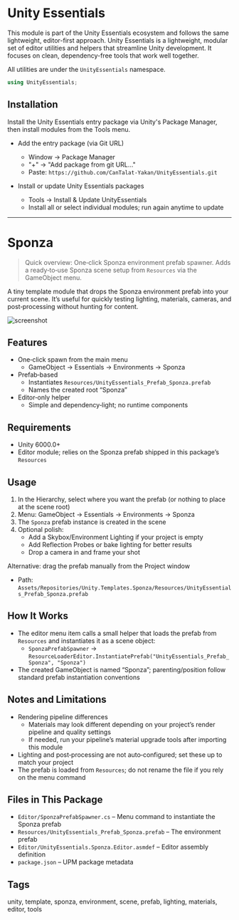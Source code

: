 # Unity Essentials

This module is part of the Unity Essentials ecosystem and follows the same lightweight, editor-first approach.
Unity Essentials is a lightweight, modular set of editor utilities and helpers that streamline Unity development. It focuses on clean, dependency-free tools that work well together.

All utilities are under the `UnityEssentials` namespace.

```csharp
using UnityEssentials;
```

## Installation

Install the Unity Essentials entry package via Unity's Package Manager, then install modules from the Tools menu.

- Add the entry package (via Git URL)
    - Window → Package Manager
    - "+" → "Add package from git URL…"
    - Paste: `https://github.com/CanTalat-Yakan/UnityEssentials.git`

- Install or update Unity Essentials packages
    - Tools → Install & Update UnityEssentials
    - Install all or select individual modules; run again anytime to update

---

# Sponza

> Quick overview: One‑click Sponza environment prefab spawner. Adds a ready‑to‑use Sponza scene setup from `Resources` via the GameObject menu.

A tiny template module that drops the Sponza environment prefab into your current scene. It’s useful for quickly testing lighting, materials, cameras, and post‑processing without hunting for content.

![screenshot](Documentation/Screenshot.png)

## Features
- One‑click spawn from the main menu
  - GameObject → Essentials → Environments → Sponza
- Prefab‑based
  - Instantiates `Resources/UnityEssentials_Prefab_Sponza.prefab`
  - Names the created root “Sponza”
- Editor‑only helper
  - Simple and dependency‑light; no runtime components

## Requirements
- Unity 6000.0+
- Editor module; relies on the Sponza prefab shipped in this package’s `Resources`

## Usage
1) In the Hierarchy, select where you want the prefab (or nothing to place at the scene root)
2) Menu: GameObject → Essentials → Environments → Sponza
3) The `Sponza` prefab instance is created in the scene
4) Optional polish:
   - Add a Skybox/Environment Lighting if your project is empty
   - Add Reflection Probes or bake lighting for better results
   - Drop a camera in and frame your shot

Alternative: drag the prefab manually from the Project window
- Path: `Assets/Repositories/Unity.Templates.Sponza/Resources/UnityEssentials_Prefab_Sponza.prefab`

## How It Works
- The editor menu item calls a small helper that loads the prefab from `Resources` and instantiates it as a scene object:
  - `SponzaPrefabSpawner` → `ResourceLoaderEditor.InstantiatePrefab("UnityEssentials_Prefab_Sponza", "Sponza")`
- The created GameObject is named “Sponza”; parenting/position follow standard prefab instantiation conventions

## Notes and Limitations
- Rendering pipeline differences
  - Materials may look different depending on your project’s render pipeline and quality settings
  - If needed, run your pipeline’s material upgrade tools after importing this module
- Lighting and post‑processing are not auto‑configured; set these up to match your project
- The prefab is loaded from `Resources`; do not rename the file if you rely on the menu command

## Files in This Package
- `Editor/SponzaPrefabSpawner.cs` – Menu command to instantiate the Sponza prefab
- `Resources/UnityEssentials_Prefab_Sponza.prefab` – The environment prefab
- `Editor/UnityEssentials.Sponza.Editor.asmdef` – Editor assembly definition
- `package.json` – UPM package metadata

## Tags
unity, template, sponza, environment, scene, prefab, lighting, materials, editor, tools
